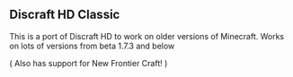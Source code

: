 ## Discraft HD Classic

This is a port of Discraft HD to work on older versions of Minecraft. Works on lots of versions from beta 1.7.3 and below 



( Also has support for New Frontier Craft! )


